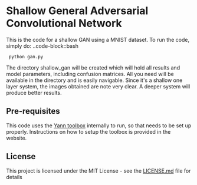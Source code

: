 # Shallow General Adversarial Convolutional Network

This is the code for a shallow GAN using a MNIST dataset. To run the code, simply do:
 ..code-block::bash

     python gan.py 

The directory shallow_gan will be created which will hold all results and model parameters, including confusion matrices. All you need will be available in the directory and is easily navigable. Since it's a shallow one layer system, the images obtained are note very clear. A deeper system will produce better results. 

## Pre-requisites

This code uses the [Yann toolbox](http://yann.readthedocs.io/en/latest/index.html) internally to run, so that needs to be set up properly. Instructions on how to setup the toolbox is provided in the website. 

## License

This project is licensed under the MIT License - see the [LICENSE.md](LICENSE.md) file for details
